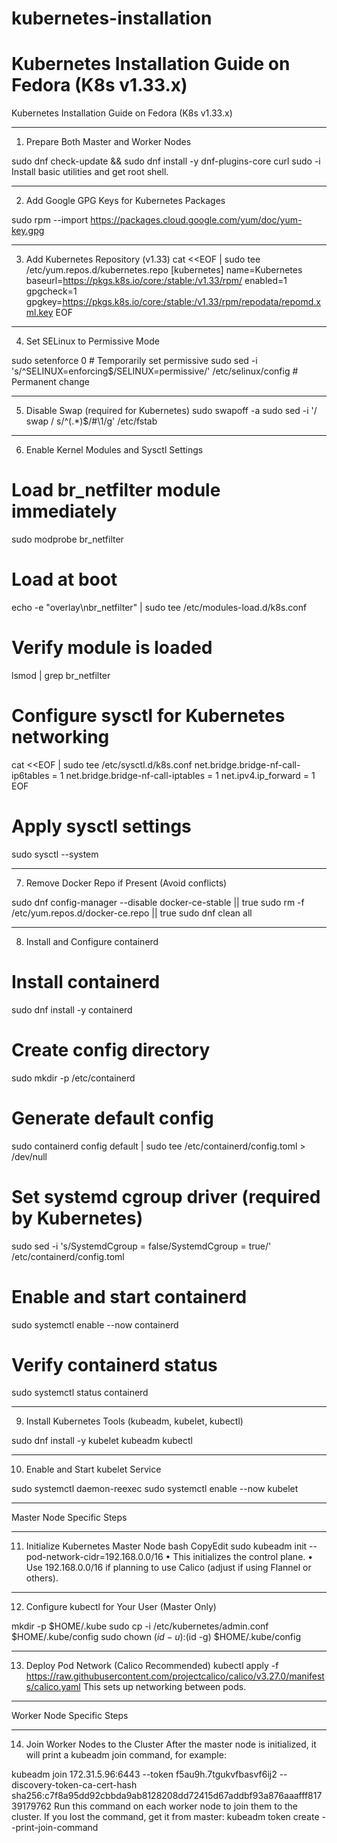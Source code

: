 # kubernetes-installation
# Kubernetes Installation Guide on Fedora (K8s v1.33.x)
Kubernetes Installation Guide on Fedora (K8s v1.33.x)
________________________________________
1. Prepare Both Master and Worker Nodes

sudo dnf check-update && sudo dnf install -y dnf-plugins-core curl
sudo -i
Install basic utilities and get root shell.
________________________________________
2. Add Google GPG Keys for Kubernetes Packages

sudo rpm --import https://packages.cloud.google.com/yum/doc/yum-key.gpg
________________________________________
3. Add Kubernetes Repository (v1.33)
cat <<EOF | sudo tee /etc/yum.repos.d/kubernetes.repo
[kubernetes]
name=Kubernetes
baseurl=https://pkgs.k8s.io/core:/stable:/v1.33/rpm/
enabled=1
gpgcheck=1
gpgkey=https://pkgs.k8s.io/core:/stable:/v1.33/rpm/repodata/repomd.xml.key
EOF
________________________________________
4. Set SELinux to Permissive Mode

sudo setenforce 0                       # Temporarily set permissive
sudo sed -i 's/^SELINUX=enforcing$/SELINUX=permissive/' /etc/selinux/config  # Permanent change
________________________________________
5. Disable Swap (required for Kubernetes)
sudo swapoff -a
sudo sed -i '/ swap / s/^\(.*\)$/#\1/g' /etc/fstab
________________________________________
6. Enable Kernel Modules and Sysctl Settings

# Load br_netfilter module immediately
sudo modprobe br_netfilter

# Load at boot
echo -e "overlay\nbr_netfilter" | sudo tee /etc/modules-load.d/k8s.conf

# Verify module is loaded
lsmod | grep br_netfilter

# Configure sysctl for Kubernetes networking
cat <<EOF | sudo tee /etc/sysctl.d/k8s.conf
net.bridge.bridge-nf-call-ip6tables = 1
net.bridge.bridge-nf-call-iptables  = 1
net.ipv4.ip_forward                 = 1
EOF

# Apply sysctl settings
sudo sysctl --system
________________________________________
7. Remove Docker Repo if Present (Avoid conflicts)

sudo dnf config-manager --disable docker-ce-stable || true
sudo rm -f /etc/yum.repos.d/docker-ce.repo || true
sudo dnf clean all
________________________________________
8. Install and Configure containerd

# Install containerd
sudo dnf install -y containerd

# Create config directory
sudo mkdir -p /etc/containerd

# Generate default config
sudo containerd config default | sudo tee /etc/containerd/config.toml > /dev/null

# Set systemd cgroup driver (required by Kubernetes)
sudo sed -i 's/SystemdCgroup = false/SystemdCgroup = true/' /etc/containerd/config.toml

# Enable and start containerd
sudo systemctl enable --now containerd

# Verify containerd status
sudo systemctl status containerd
________________________________________
9. Install Kubernetes Tools (kubeadm, kubelet, kubectl)

sudo dnf install -y kubelet kubeadm kubectl
________________________________________
10. Enable and Start kubelet Service

sudo systemctl daemon-reexec
sudo systemctl enable --now kubelet
________________________________________
Master Node Specific Steps
________________________________________
11. Initialize Kubernetes Master Node
bash
CopyEdit
sudo kubeadm init --pod-network-cidr=192.168.0.0/16
•	This initializes the control plane.
•	Use 192.168.0.0/16 if planning to use Calico (adjust if using Flannel or others).
________________________________________
12. Configure kubectl for Your User (Master Only)

mkdir -p $HOME/.kube
sudo cp -i /etc/kubernetes/admin.conf $HOME/.kube/config
sudo chown $(id -u):$(id -g) $HOME/.kube/config
________________________________________
13. Deploy Pod Network (Calico Recommended)
kubectl apply -f https://raw.githubusercontent.com/projectcalico/calico/v3.27.0/manifests/calico.yaml
This sets up networking between pods.
________________________________________
Worker Node Specific Steps
________________________________________
14. Join Worker Nodes to the Cluster
After the master node is initialized, it will print a kubeadm join command, for example:

kubeadm join 172.31.5.96:6443 --token f5au9h.7tgukvfbasvf6ij2 --discovery-token-ca-cert-hash sha256:c7f8a95dd92cbbda9ab8128208dd72415d67addbf93a876aaafff81739179762
Run this command on each worker node to join them to the cluster.
If you lost the command, get it from master:
kubeadm token create --print-join-command


